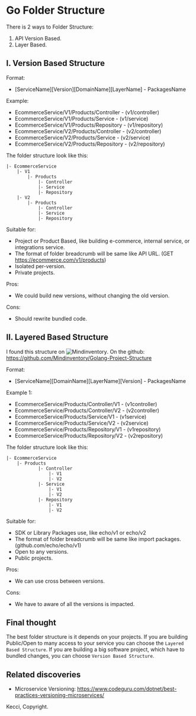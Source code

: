 # Go Folder Structure

There is 2 ways to Folder Structure:
1. API Version Based.
2. Layer Based.

## I. Version Based Structure

Format:
- [ServiceName][Version][DomainName][LayerName] - PackagesName

Example:
- EcommerceService/V1/Products/Controller - (v1/controller)
- EcommerceService/V1/Products/Service - (v1/service)
- EcommerceService/V1/Products/Repository - (v1/repository)
- EcommerceService/V2/Products/Controller - (v2/controller)
- EcommerceService/V2/Products/Service - (v2/service)
- EcommerceService/V2/Products/Repository - (v2/repository)


The folder structure look like this:
```
|- EcommerceService
    |- V1
        |- Products
            |- Controller
            |- Service
            |- Repository
    |- V2
        |- Products
            |- Controller
            |- Service
            |- Repository
```

Suitable for:
- Project or Product Based, like building e-commerce, internal service, or integrations service.
- The format of folder breadcrumb will be same like API URL. (GET https://ecommerce.com/v1/products)
- Isolated per-version.
- Private projects.

Pros:
- We could build new versions, without changing the old version.

Cons:
- Should rewrite bundled code.

## II. Layered Based Structure

I found this structure on ![Mindinventory](https://www.mindinventory.com/blog/golang-project-structure/).
On the github: https://github.com/Mindinventory/Golang-Project-Structure

Format:
- [ServiceName][DomainName][LayerName][Version] - PackagesName

Example 1:
- EcommerceService/Products/Controller/V1 - (v1controller)
- EcommerceService/Products/Controller/V2 - (v2controller)
- EcommerceService/Products/Service/V1 - (v1service)
- EcommerceService/Products/Service/V2 - (v2service)
- EcommerceService/Products/Repository/V1 - (v1repository)
- EcommerceService/Products/Repository/V2 - (v2repository)

The folder structure look like this:
```
|- EcommerceService
    |- Products
            |- Controller
                |- V1
                |- V2
            |- Service
                |- V1
                |- V2
            |- Repository
                |- V1
                |- V2
```

Suitable for:
- SDK or Library Packages use, like echo/v1 or echo/v2
- The format of folder breadcrumb will be same like import packages. (github.com/echo/echo/v1)
- Open to any versions.
- Public projects.

Pros:
- We can use cross between versions.

Cons:
- We have to aware of all the versions is impacted.


## Final thought
The best folder structure is it depends on your projects. If you are building Public/Open to many access to your service you can choose the `Layered Based Structure`. If you are building a big software project, which have to bundled changes, you can choose `Version Based Structure`.

## Related discoveries
- Microservice Versioning: https://www.codeguru.com/dotnet/best-practices-versioning-microservices/

Kecci, Copyright.